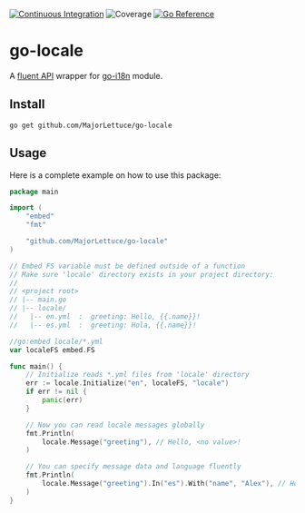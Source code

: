 [![Continuous Integration](https://github.com/MajorLettuce/go-locale/actions/workflows/ci.yml/badge.svg)](https://github.com/MajorLettuce/go-locale/actions/workflows/ci.yml)
![Coverage](https://img.shields.io/badge/Coverage-71.8%25-brightgreen)
[![Go Reference](https://pkg.go.dev/badge/github.com/MajorLettuce/go-locale.svg)](https://pkg.go.dev/github.com/MajorLettuce/go-locale)

# go-locale

A [fluent API](https://www.martinfowler.com/bliki/FluentInterface.html) wrapper
for [go-i18n](https://github.com/nicksnyder/go-i18n) module.

## Install

```
go get github.com/MajorLettuce/go-locale
```

## Usage

Here is a complete example on how to use this package:

```go
package main

import (
	"embed"
	"fmt"

	"github.com/MajorLettuce/go-locale"
)

// Embed FS variable must be defined outside of a function
// Make sure 'locale' directory exists in your project directory:
//
// <project root>
// |-- main.go
// |-- locale/
//   |-- en.yml  :  greeting: Hello, {{.name}}!
//   |-- es.yml  :  greeting: Hola, {{.name}}!

//go:embed locale/*.yml
var localeFS embed.FS

func main() {
	// Initialize reads *.yml files from 'locale' directory
	err := locale.Initialize("en", localeFS, "locale")
	if err != nil {
		panic(err)
	}

	// Now you can read locale messages globally
	fmt.Println(
		locale.Message("greeting"), // Hello, <no value>!
	)

	// You can specify message data and language fluently
	fmt.Println(
		locale.Message("greeting").In("es").With("name", "Alex"), // Hola, Alex!
	)
}

```
